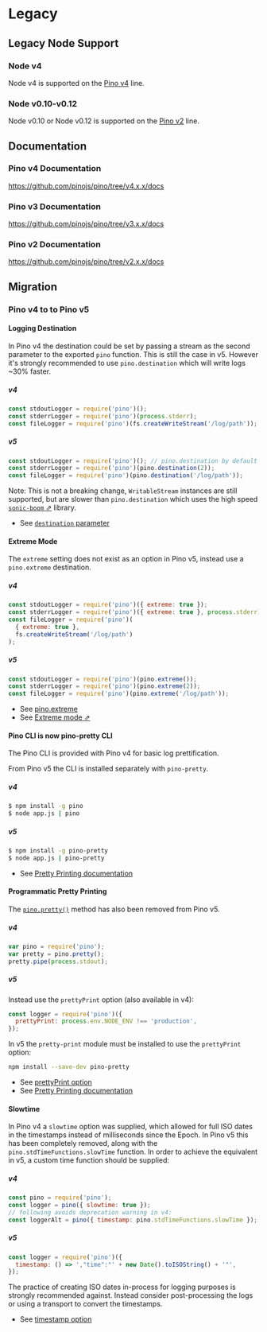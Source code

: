 # Legacy

## Legacy Node Support

### Node v4

Node v4 is supported on the [Pino v4](#pino-v4-documentation) line.

### Node v0.10-v0.12

Node v0.10 or Node v0.12 is supported on the [Pino v2](#pino-v2-documentation) line.

## Documentation

### Pino v4 Documentation

<https://github.com/pinojs/pino/tree/v4.x.x/docs>

### Pino v3 Documentation

<https://github.com/pinojs/pino/tree/v3.x.x/docs>

### Pino v2 Documentation

<https://github.com/pinojs/pino/tree/v2.x.x/docs>

## Migration

### Pino v4 to to Pino v5

#### Logging Destination

In Pino v4 the destination could be set by passing a stream as the
second parameter to the exported `pino` function. This is still the
case in v5. However it's strongly recommended to use `pino.destination`
which will write logs ~30% faster.

##### v4

```js
const stdoutLogger = require('pino')();
const stderrLogger = require('pino')(process.stderr);
const fileLogger = require('pino')(fs.createWriteStream('/log/path'));
```

##### v5

```js
const stdoutLogger = require('pino')(); // pino.destination by default
const stderrLogger = require('pino')(pino.destination(2));
const fileLogger = require('pino')(pino.destination('/log/path'));
```

Note: This is not a breaking change, `WritableStream` instances are still
supported, but are slower than `pino.destination` which
uses the high speed [`sonic-boom` ⇗](https://github.com/mcollina/sonic-boom) library.

- See [`destination` parameter](/docs/api.md#destination)

#### Extreme Mode

The `extreme` setting does not exist as an option in Pino v5, instead use
a `pino.extreme` destination.

##### v4

```js
const stdoutLogger = require('pino')({ extreme: true });
const stderrLogger = require('pino')({ extreme: true }, process.stderr);
const fileLogger = require('pino')(
  { extreme: true },
  fs.createWriteStream('/log/path')
);
```

##### v5

```js
const stdoutLogger = require('pino')(pino.extreme());
const stderrLogger = require('pino')(pino.extreme(2));
const fileLogger = require('pino')(pino.extreme('/log/path'));
```

- See [pino.extreme](/docs/api.md#pino-extreme)
- See [Extreme mode ⇗](/docs/extreme.md)

#### Pino CLI is now pino-pretty CLI

The Pino CLI is provided with Pino v4 for basic log prettification.

From Pino v5 the CLI is installed separately with `pino-pretty`.

##### v4

```sh
$ npm install -g pino
$ node app.js | pino
```

##### v5

```sh
$ npm install -g pino-pretty
$ node app.js | pino-pretty
```

- See [Pretty Printing documentation](/docs/pretty.md)

#### Programmatic Pretty Printing

The [`pino.pretty()`](https://github.com/pinojs/pino/blob/v4.x.x/docs/API.md#prettyoptions)
method has also been removed from Pino v5.

##### v4

```js
var pino = require('pino');
var pretty = pino.pretty();
pretty.pipe(process.stdout);
```

##### v5

Instead use the `prettyPrint` option (also available in v4):

```js
const logger = require('pino')({
  prettyPrint: process.env.NODE_ENV !== 'production',
});
```

In v5 the `pretty-print` module must be installed to use the `prettyPrint` option:

```sh
npm install --save-dev pino-pretty
```

- See [prettyPrint option](/docs/api.md#prettyPrint)
- See [Pretty Printing documentation](/docs/pretty.md)

#### Slowtime

In Pino v4 a `slowtime` option was supplied, which allowed for full ISO dates
in the timestamps instead of milliseconds since the Epoch. In Pino v5 this
has been completely removed, along with the `pino.stdTimeFunctions.slowTime`
function. In order to achieve the equivalent in v5, a custom
time function should be supplied:

##### v4

```js
const pino = require('pino');
const logger = pino({ slowtime: true });
// following avoids deprecation warning in v4:
const loggerAlt = pino({ timestamp: pino.stdTimeFunctions.slowTime });
```

##### v5

```js
const logger = require('pino')({
  timestamp: () => ',"time":"' + new Date().toISOString() + '"',
});
```

The practice of creating ISO dates in-process for logging purposes is strongly
recommended against. Instead consider post-processing the logs or using a transport
to convert the timestamps.

- See [timestamp option](/docs/api.md#timestamp)

